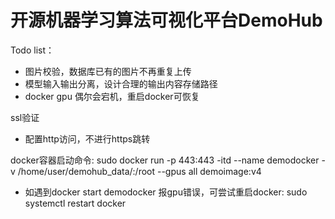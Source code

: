 # 开源机器学习算法可视化平台DemoHub

Todo list：
- 图片校验，数据库已有的图片不再重复上传
- 模型输入输出分离，设计合理的输出内容存储路径
- docker gpu 偶尔会宕机，重启docker可恢复


ssl验证
- 配置http访问，不进行https跳转


docker容器启动命令:
sudo docker run -p 443:443 -itd --name demodocker -v /home/user/demohub_data/:/root --gpus all demoimage:v4
 
 - 如遇到docker start demodocker 报gpu错误，可尝试重启docker: sudo systemctl restart docker